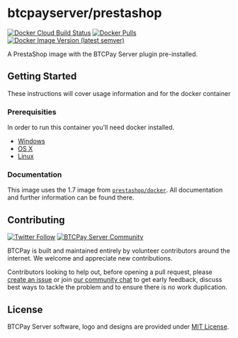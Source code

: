 # btcpayserver/prestashop

[![Docker Cloud Build Status](https://img.shields.io/docker/cloud/build/btcpayserver/prestashop?style=flat-square)](https://hub.docker.com/repository/docker/btcpayserver/prestashop)
[![Docker Pulls](https://img.shields.io/docker/pulls/btcpayserver/prestashop?style=flat-square)](https://hub.docker.com/repository/docker/btcpayserver/prestashop)
[![Docker Image Version (latest semver)](https://img.shields.io/docker/v/btcpayserver/prestashop?sort=semver&style=flat-square)](https://hub.docker.com/repository/docker/btcpayserver/prestashop)

A PrestaShop image with the BTCPay Server plugin pre-installed.

## Getting Started

These instructions will cover usage information and for the docker container 

### Prerequisities

In order to run this container you'll need docker installed.

* [Windows](https://docs.docker.com/windows/started)
* [OS X](https://docs.docker.com/mac/started/)
* [Linux](https://docs.docker.com/linux/started/)

### Documentation

This image uses the 1.7 image from [`prestashop/docker`](https://github.com/prestashop/docker). All documentation and further information can be found there.

## Contributing

[![Twitter Follow](https://img.shields.io/twitter/follow/btcpayserver?color=brightgreen&label=Follow%20%40BTCPayServer&style=flat-square)](https://twitter.com/btcpayserver)
[![BTCPay Server Community](https://img.shields.io/badge/chat-mattermost-brightgreen?style=flat-square)](https://chat.btcpayserver.org/btcpayserver)

BTCPay is built and maintained entirely by volunteer contributors around the internet. We welcome and appreciate new contributions.

Contributors looking to help out, before opening a pull request, please [create an issue](https://github.com/btcpayserver/prestashop-plugin/issues/new/choose) 
or join [our community chat](https://chat.btcpayserver.org) to get early feedback, discuss best ways to tackle the problem and to ensure there is no work duplication.

## License

BTCPay Server software, logo and designs are provided under [MIT License](LICENSE).
